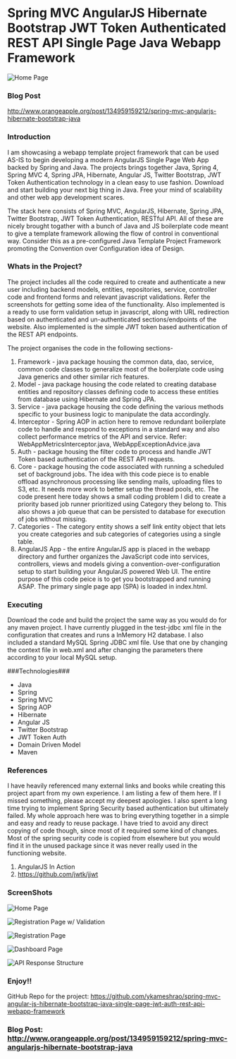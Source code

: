 # Spring MVC AngularJS Hibernate Bootstrap JWT Token Authenticated REST API Single Page Java Webapp Framework

![Home Page](https://github.com/ykameshrao/spring-mvc-angular-js-hibernate-bootstrap-java-single-page-jwt-auth-rest-api-webapp-framework/blob/master/screenshots/HomePage.png)

### Blog Post ###
http://www.orangeapple.org/post/134959159212/spring-mvc-angularjs-hibernate-bootstrap-java

### Introduction ###
I am showcasing a webapp template project framework that can be used AS-IS to begin developing a modern AngularJS Single Page Web App backed by Spring and Java. The projects brings together Java, Spring 4, Spring MVC 4, Spring JPA, Hibernate, Angular JS, Twitter Bootstrap, JWT Token Authentication technology in a clean easy to use fashion. Download and start building your next big thing in Java. Free your mind of scalability and other web app development scares.

The stack here consists of Spring MVC, AngularJS, Hibernate, Spring JPA, Twitter Bootstrap, JWT Token Authentication, RESTful API. All of these are nicely brought togather with a bunch of Java and JS boilerplate code meant to give a template framework allowing the flow of control in conventional way. Consider this as a pre-configured Java Template Project Framework promoting the Convention over Configuration idea of Design.

### Whats in the Project? ###
The project includes all the code required to create and authenticate a new user including backend models, entities, repositories, service, controller code and frontend forms and relevant javascript validations. Refer the screenshots for getting some idea of the functionality. Also implemented is a ready to use form validation setup in javascript, along with URL redirection based on authenticated and un-authenticated sections/endpoints of the website. Also implemented is the simple JWT token based authentication of the REST API endpoints.

The project organises the code in the following sections-

1. Framework - java package housing the common data, dao, service, common code classes to generalize most of the boilerplate code using Java generics and other similar rich features. 
2. Model - java package housing the code related to creating database entities and repository classes defining code to access these entities from database using Hibernate and Spring JPA.
3. Service - java package housing the code defining the various methods specific to your business logic to manipulate the data accordingly.
4. Interceptor - Spring AOP in action here to remove redundant boilerplate code to handle and respond to exceptions in a standard way and also collect performance metrics of the API and service. Refer: WebAppMetricsInterceptor.java, WebAppExceptionAdvice.java
5. Auth - package housing the filter code to process and handle JWT Token based authentication of the REST API requests.
6. Core - package housing the code associated with running a scheduled set of background jobs. The idea with this code piece is to enable offload asynchronous processing like sending mails, uploading files to S3, etc. It needs more work to better setup the thread pools, etc. The code present here today shows a small coding problem I did to create a priority based job runner prioritized using Category they belong to. This also shows a job queue that can be persisted to database for execution of jobs without missing.
7. Categories - The category entity shows a self link entity object that lets you create categories and sub categories of categories using a single table.
8. AngularJS App - the entire AngularJS app is placed in the webapp directory and further organizes the JavaScript code into services, controllers, views and models giving a convention-over-configuration setup to start building your AngularJS powered Web UI. The entire purpose of this code peice is to get you bootstrapped and running ASAP. The primary single page app (SPA) is loaded in index.html. 



### Executing ###
Download the code and build the project the same way as you would do for any maven project. I have currently plugged in the test-jdbc xml file in the configuration that creates and runs a InMemory H2 database. I also included a standard MySQL Spring JDBC xml file. Use that one by changing the context file in web.xml and after changing the parameters there according to your local MySQL setup.

###Technologies###
  -  Java
  -  Spring
  -  Spring MVC
  -  Spring AOP
  -  Hibernate  
  -  Angular JS
  -  Twitter Bootstrap
  -  JWT Token Auth
  -  Domain Driven Model
  -  Maven

### References ###
I have heavily referenced many external links and books while creating this project apart from my own experience. I am listing a few of them here. If I missed something, please accept my deepest apologies. I also spent a long time trying to implement Spring Security based authentication but ultimately failed. My whole approach here was to bring everything together in a simple and easy and ready to reuse package. I have tried to avoid any direct copying of code though, since most of it required some kind of changes. Most of the spring security code is copied from elsewhere but you would find it in the unused package since it was never really used in the functioning website.

1. AngularJS In Action
2. https://github.com/jwtk/jjwt

### ScreenShots ###
![Home Page](https://github.com/ykameshrao/spring-mvc-angular-js-hibernate-bootstrap-java-single-page-jwt-auth-rest-api-webapp-framework/blob/master/screenshots/HomePage.png)

![Registration Page w/ Validation](https://github.com/ykameshrao/spring-mvc-angular-js-hibernate-bootstrap-java-single-page-jwt-auth-rest-api-webapp-framework/blob/master/screenshots/RegisterWithValidationFail.png)

![Registration Page](https://github.com/ykameshrao/spring-mvc-angular-js-hibernate-bootstrap-java-single-page-jwt-auth-rest-api-webapp-framework/blob/master/screenshots/RegisterWithValidationSuccess.png)

![Dashboard Page](https://github.com/ykameshrao/spring-mvc-angular-js-hibernate-bootstrap-java-single-page-jwt-auth-rest-api-webapp-framework/blob/master/screenshots/Dashboard.png)

![API Response Structure](https://github.com/ykameshrao/spring-mvc-angular-js-hibernate-bootstrap-java-single-page-jwt-auth-rest-api-webapp-framework/blob/master/screenshots/APIResponse.png)
### Enjoy!! ###


GitHub Repo for the project: https://github.com/ykameshrao/spring-mvc-angular-js-hibernate-bootstrap-java-single-page-jwt-auth-rest-api-webapp-framework

### Blog Post: http://www.orangeapple.org/post/134959159212/spring-mvc-angularjs-hibernate-bootstrap-java ###
